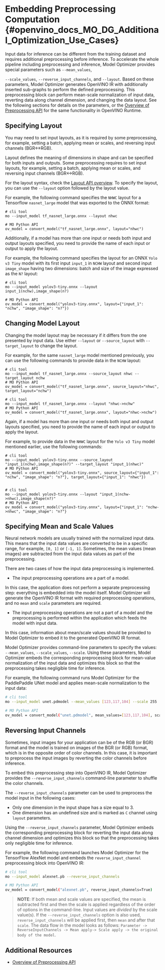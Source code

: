# Embedding Preprocessing Computation {#openvino_docs_MO_DG_Additional_Optimization_Use_Cases}

Input data for inference can be different from the training dataset and requires additional preprocessing before inference.
To accelerate the whole pipeline including preprocessing and inference, Model Optimizer provides special parameters such as `--mean_values`,

`--scale_values`, `--reverse_input_channels`, and `--layout`. Based on these parameters, Model Optimizer generates OpenVINO IR with additionally
inserted sub-graphs to perform the defined preprocessing. This preprocessing block can perform mean-scale normalization of input data,
reverting data along channel dimension, and changing the data layout. 
See the following sections for details on the parameters, or the [Overview of Preprocessing API](../../OV_Runtime_UG/preprocessing_overview.md) for the same functionality in OpenVINO Runtime.

## Specifying Layout

You may need to set input layouts, as it is required by some preprocessing, for example, setting a batch, applying mean or scales, and reversing input channels (BGR<->RGB).

Layout defines the meaning of dimensions in shape and can be specified for both inputs and outputs. Some preprocessing requires to set input layouts, for example, setting a batch, applying mean or scales, and reversing input channels (BGR<->RGB).

For the layout syntax, check the [Layout API overview](../../OV_Runtime_UG/layout_overview.md). 
To specify the layout, you can use the `--layout` option followed by the layout value. 

For example, the following command specifies the `NHWC` layout for a Tensorflow `nasnet_large` model that was exported to the ONNX format:

```
# cli tool 
mo --input_model tf_nasnet_large.onnx --layout nhwc

# MO Python API
ov_model = convert_model("tf_nasnet_large.onnx", layout="nhwc")
```

Additionally, if a model has more than one input or needs both input and output layouts specified, you need to provide the name of each input or output to apply the layout.

For example, the following command specifies the layout for an ONNX `Yolo v3 Tiny` model with its first input `input_1` in `NCHW` layout and second input `image_shape` having two dimensions: batch and size of the image expressed as the `N?` layout:

```
# cli tool 
mo --input_model yolov3-tiny.onnx --layout input_1(nchw),image_shape(n?)

# MO Python API
ov_model = convert_model("yolov3-tiny.onnx", layout={"input_1": "nchw", "image_shape": "n?"})
```

## Changing Model Layout

Changing the model layout may be necessary if it differs from the one presented by input data. 
Use either `--layout` or `--source_layout` with `--target_layout` to change the layout.

For example, for the same `nasnet_large` model mentioned previously, you can use the following commands to provide data in the `NCHW` layout:

```
# cli tool 
mo --input_model tf_nasnet_large.onnx --source_layout nhwc --target_layout nchw
# MO Python API
ov_model = convert_model("tf_nasnet_large.onnx", source_layout="nhwc", target_layout="nchw")

# cli tool 
mo --input_model tf_nasnet_large.onnx --layout "nhwc->nchw"
# MO Python API
ov_model = convert_model("tf_nasnet_large.onnx", layout="nhwc->nchw")
```

Again, if a model has more than one input or needs both input and output layouts specified, you need to provide the name of each input or output to apply the layout.

For example, to provide data in the `NHWC` layout for the `Yolo v3 Tiny` model mentioned earlier, use the following commands:

```
# cli tool 
mo --input_model yolov3-tiny.onnx --source_layout "input_1(nchw),image_shape(n?)" --target_layout "input_1(nhwc)"
# MO Python API
ov_model = convert_model("yolov3-tiny.onnx", source_layout={"input_1": "nchw", "image_shape": "n?"}, target_layout={"input_1": "nhwc"})


# cli tool 
mo --input_model yolov3-tiny.onnx --layout "input_1(nchw->nhwc),image_shape(n?)"
# MO Python API
ov_model = convert_model("yolov3-tiny.onnx", layout={"input_1": "nchw->nhwc", "image_shape": "n?"}
```

## Specifying Mean and Scale Values
Neural network models are usually trained with the normalized input data. This means that the input data values are converted to be in a specific range,
for example, `[0, 1]` or `[-1, 1]`. Sometimes, the mean values (mean images) are subtracted from the input data values as part of the preprocessing.

There are two cases of how the input data preprocessing is implemented.
 * The input preprocessing operations are a part of a model. 

  In this case, the application does not perform a separate preprocessing step: everything is embedded into the model itself. Model Optimizer will generate the OpenVINO IR format with required preprocessing operations, and no `mean` and `scale` parameters are required.
 * The input preprocessing operations are not a part of a model and the preprocessing is performed within the application which feeds the model with input data.

  In this case, information about mean/scale values should be provided to Model Optimizer to embed it to the generated OpenVINO IR format.

Model Optimizer provides command-line parameters to specify the values: `--mean_values`, `--scale_values`, `--scale`.
Using these parameters, Model Optimizer embeds the corresponding preprocessing block for mean-value normalization of the input data
and optimizes this block so that the preprocessing takes negligible time for inference.

For example, the following command runs Model Optimizer for the PaddlePaddle UNet model and applies mean-scale normalization to the input data:

```sh
# cli tool 
mo --input_model unet.pdmodel --mean_values [123,117,104] --scale 255

# MO Python API
ov_model = convert_model("unet.pdmodel", mean_values=[123,117,104], scale=255)
```

## Reversing Input Channels <a name="when_to_reverse_input_channels"></a>
Sometimes, input images for your application can be of the RGB (or BGR) format and the model is trained on images of the BGR (or RGB) format,
which is in the opposite order of color channels. In this case, it is important to preprocess the input images by reverting the color channels before inference.

To embed this preprocessing step into OpenVINO IR, Model Optimizer provides the `--reverse_input_channels` command-line parameter to shuffle the color channels.

The `--reverse_input_channels` parameter can be used to preprocess the model input in the following cases:
 * Only one dimension in the input shape has a size equal to 3.
 * One dimension has an undefined size and is marked as `C` channel using `layout` parameters.

Using the `--reverse_input_channels` parameter, Model Optimizer embeds the corresponding preprocessing block for reverting
the input data along channel dimension and optimizes this block so that the preprocessing takes only negligible time for inference.

For example, the following command launches Model Optimizer for the TensorFlow AlexNet model and embeds the `reverse_input_channel` preprocessing block into OpenVINO IR:

```sh
# cli tool 
mo --input_model alexnet.pb --reverse_input_channels

# MO Python API
ov_model = convert_model("alexnet.pb", reverse_input_channels=True)
```

> **NOTE**: If both mean and scale values are specified, the mean is subtracted first and then the scale is applied regardless of the order of options
in the command-line. Input values are *divided* by the scale value(s). If the `--reverse_input_channels` option is also used, `reverse_input_channels`
will be applied first, then `mean` and after that `scale`. The data flow in the model looks as follows:
`Parameter -> ReverseInputChannels -> Mean apply-> Scale apply -> the original body of the model`.

## Additional Resources
* [Overview of Preprocessing API](../../OV_Runtime_UG/preprocessing_overview.md)
